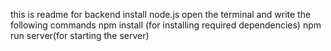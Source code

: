 this is readme for backend 
install node.js 
open the terminal and write the following commands
npm install (for installing required dependencies)
npm run server(for starting the server)
